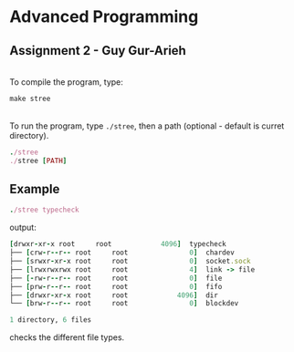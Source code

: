 # Advanced Programming
## Assignment 2 - Guy Gur-Arieh
\
To compile the program, type:
```ruby
make stree
```

\
To run the program, type ```./stree```, then a path (optional - default is curret directory).
```ruby
./stree
./stree [PATH]
```

## Example
```ruby
./stree typecheck
```
output:
```ruby
[drwxr-xr-x root     root            4096]  typecheck
├── [crw-r--r-- root     root               0]  chardev
├── [srwxr-xr-x root     root               0]  socket.sock
├── [lrwxrwxrwx root     root               4]  link -> file
├── [-rw-r--r-- root     root               0]  file
├── [prw-r--r-- root     root               0]  fifo
├── [drwxr-xr-x root     root            4096]  dir
└── [brw-r--r-- root     root               0]  blockdev

1 directory, 6 files
```
checks the different file types.